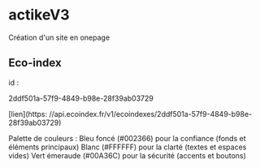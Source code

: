 # actikeV3

Création d'un site en onepage

## Eco-index

id :

2ddf501a-57f9-4849-b98e-28f39ab03729

[lien](https: //api.ecoindex.fr/v1/ecoindexes/2ddf501a-57f9-4849-b98e-28f39ab03729)


Palette de couleurs :
Bleu foncé (#002366) pour la confiance (fonds et éléments principaux)
Blanc (#FFFFFF) pour la clarté (textes et espaces vides)
Vert émeraude (#00A36C) pour la sécurité (accents et boutons)




